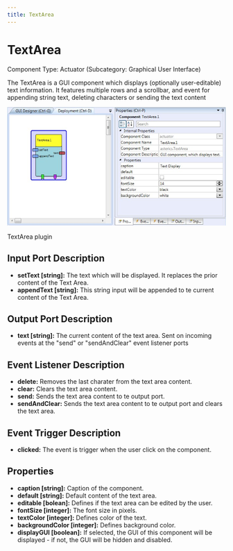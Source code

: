 ```yaml
---
title: TextArea
---
```


# TextArea

Component Type: Actuator (Subcategory: Graphical User Interface)

The TextArea is a GUI component which displays (optionally user-editable) text information. It features multiple rows and a scrollbar, and event for appending string text, deleting characters or sending the text content

![Screenshot: TextArea plugin](./img/textarea.jpg "Screenshot: TextArea plugin")

TextArea plugin

## Input Port Description

*   **setText \[string\]:** The text which will be displayed. It replaces the prior content of the Text Area.
*   **appendText \[string\]:** This string input will be appended to te current content of the Text Area.

## Output Port Description

*   **text \[string\]:** The current content of the text area. Sent on incoming events at the "send" or "sendAndClear" event listener ports

## Event Listener Description

*   **delete:** Removes the last charater from the text area content.
*   **clear:** Clears the text area content.
*   **send:** Sends the text area content to te output port.
*   **sendAndClear:** Sends the text area content to te output port and clears the text area.

## Event Trigger Description

*   **clicked:** The event is trigger when the user click on the component.  
    

## Properties

*   **caption \[string\]:** Caption of the component.
*   **default \[string\]:** Default content of the text area.
*   **editable \[bolean\]:** Defines if the text area can be edited by the user.
*   **fontSize \[integer\]:** The font size in pixels.
*   **textColor \[integer\]:** Defines color of the text.
*   **backgroundColor \[integer\]:** Defines background color.
*   **displayGUI \[boolean\]:** If selected, the GUI of this component will be displayed - if not, the GUI will be hidden and disabled.
